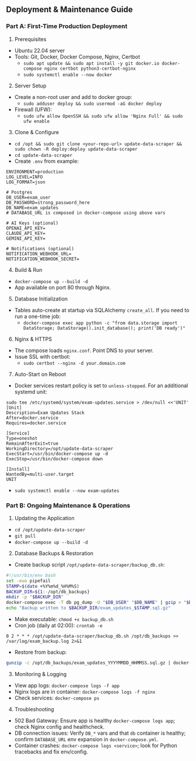 ## Deployment & Maintenance Guide

### Part A: First-Time Production Deployment

1. Prerequisites

- Ubuntu 22.04 server
- Tools: Git, Docker, Docker Compose, Nginx, Certbot
  - `sudo apt update && sudo apt install -y git docker.io docker-compose nginx certbot python3-certbot-nginx`
  - `sudo systemctl enable --now docker`

2. Server Setup

- Create a non-root user and add to docker group:
  - `sudo adduser deploy && sudo usermod -aG docker deploy`
- Firewall (UFW):
  - `sudo ufw allow OpenSSH && sudo ufw allow 'Nginx Full' && sudo ufw enable`

3. Clone & Configure

- `cd /opt && sudo git clone <your-repo-url> update-data-scraper && sudo chown -R deploy:deploy update-data-scraper`
- `cd update-data-scraper`
- Create `.env` from example:

```
ENVIRONMENT=production
LOG_LEVEL=INFO
LOG_FORMAT=json

# Postgres
DB_USER=exam_user
DB_PASSWORD=strong_password_here
DB_NAME=exam_updates
# DATABASE_URL is composed in docker-compose using above vars

# AI Keys (optional)
OPENAI_API_KEY=
CLAUDE_API_KEY=
GEMINI_API_KEY=

# Notifications (optional)
NOTIFICATION_WEBHOOK_URL=
NOTIFICATION_WEBHOOK_SECRET=
```

4. Build & Run

- `docker-compose up --build -d`
- App available on port 80 through Nginx.

5. Database Initialization

- Tables auto-create at startup via SQLAlchemy `create_all`. If you need to run a one-time job:
  - `docker-compose exec app python -c "from data.storage import DataStorage; DataStorage().init_database(); print('DB ready')"`

6. Nginx & HTTPS

- The compose loads `nginx.conf`. Point DNS to your server.
- Issue SSL with certbot:
  - `sudo certbot --nginx -d your.domain.com`

7. Auto-Start on Reboot

- Docker services restart policy is set to `unless-stopped`. For an additional systemd unit:

```
sudo tee /etc/systemd/system/exam-updates.service > /dev/null <<'UNIT'
[Unit]
Description=Exam Updates Stack
After=docker.service
Requires=docker.service

[Service]
Type=oneshot
RemainAfterExit=true
WorkingDirectory=/opt/update-data-scraper
ExecStart=/usr/bin/docker-compose up -d
ExecStop=/usr/bin/docker-compose down

[Install]
WantedBy=multi-user.target
UNIT
```

- `sudo systemctl enable --now exam-updates`

### Part B: Ongoing Maintenance & Operations

1. Updating the Application

- `cd /opt/update-data-scraper`
- `git pull`
- `docker-compose up --build -d`

2. Database Backups & Restoration

- Create backup script `/opt/update-data-scraper/backup_db.sh`:

```bash
#!/usr/bin/env bash
set -euo pipefail
STAMP=$(date +%Y%m%d_%H%M%S)
BACKUP_DIR=${1:-/opt/db_backups}
mkdir -p "$BACKUP_DIR"
docker-compose exec -T db pg_dump -U "$DB_USER" "$DB_NAME" | gzip > "$BACKUP_DIR/exam_updates_$STAMP.sql.gz"
echo "Backup written to $BACKUP_DIR/exam_updates_$STAMP.sql.gz"
```

- Make executable: `chmod +x backup_db.sh`
- Cron job (daily at 02:00): `crontab -e`

```
0 2 * * * /opt/update-data-scraper/backup_db.sh /opt/db_backups >> /var/log/exam_backup.log 2>&1
```

- Restore from backup:

```bash
gunzip -c /opt/db_backups/exam_updates_YYYYMMDD_HHMMSS.sql.gz | docker-compose exec -T db psql -U "$DB_USER" "$DB_NAME"
```

3. Monitoring & Logging

- View app logs: `docker-compose logs -f app`
- Nginx logs are in container: `docker-compose logs -f nginx`
- Check services: `docker-compose ps`

4. Troubleshooting

- 502 Bad Gateway: Ensure app is healthy `docker-compose logs app`; check Nginx config and healthcheck.
- DB connection issues: Verify `DB_*` vars and that `db` container is healthy; confirm `DATABASE_URL` env expansion in `docker-compose.yml`.
- Container crashes: `docker-compose logs <service>`; look for Python tracebacks and fix env/config.

